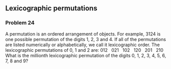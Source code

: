 ## Lexicographic permutations
### Problem 24

A permutation is an ordered arrangement of objects. For example, 3124 is one possible permutation of the digits 1, 2, 3 and 4. If all of the permutations are listed numerically or alphabetically, we call it lexicographic order. The lexicographic permutations of 0, 1 and 2 are:
012   021   102   120   201   210
What is the millionth lexicographic permutation of the digits 0, 1, 2, 3, 4, 5, 6, 7, 8 and 9?

